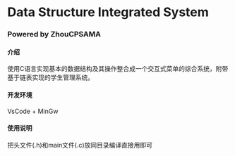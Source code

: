 # Data Structure Integrated System 

### Powered by ZhouCPSAMA

#### 介绍
使用C语言实现基本的数据结构及其操作整合成一个交互式菜单的综合系统，附带基于链表实现的学生管理系统。

#### 开发环境

VsCode + MinGw

#### 使用说明

把头文件(.h)和main文件(.c)放同目录编译直接用即可
